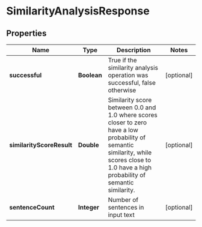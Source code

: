 
# SimilarityAnalysisResponse

## Properties
Name | Type | Description | Notes
------------ | ------------- | ------------- | -------------
**successful** | **Boolean** | True if the similarity analysis operation was successful, false otherwise |  [optional]
**similarityScoreResult** | **Double** | Similarity score between 0.0 and 1.0 where scores closer to zero have a low probability of semantic similarity, while scores close to 1.0 have a high probability of semantic similarity. |  [optional]
**sentenceCount** | **Integer** | Number of sentences in input text |  [optional]



